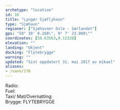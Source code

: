 ```yaml
---
archetype: "location"
id: 16
title: "Lyngør Sjøflyhavn"
type: "Sjøhavn"
regioner: ["Sjøhavner Oslo - Sørlandet"]
gps: "58° 38' 8.268\", 9° 7' 23.808\""
coordinates: [58.63563,9.12328]
elevation: ""
landing: "Ukjent"
docking: "Flytebrygge"
warning: ""
updated: "Sist oppdatert 31. mai 2017 av mikael"
aliases:
- /vann/178
---
```


Radio:\
Fuel:\
Taxi/ Mat/Overnatting:\
Brygge: FLYTEBRYGGE
